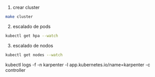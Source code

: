 1. crear cluster

```bash
make cluster
```

2. escalado de pods

```bash
kubectl get hpa --watch
```

3. escalado de nodos

```bash
kubectl get nodes --watch
```

kubectl logs -f -n karpenter -l app.kubernetes.io/name=karpenter -c controller